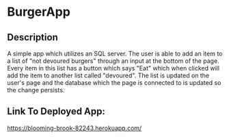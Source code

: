 # BurgerApp

## Description
A simple app which utilizes an SQL server. The user is able to add an item to a list of "not devoured burgers" through an input at the bottom of the page. Every item in this list has a button which says "Eat" which when clicked will add the item to another list called "devoured". The list is updated on the user's page and the database which the page is connected to is updated so the change persists.

## Link To Deployed App:
https://blooming-brook-82243.herokuapp.com/
